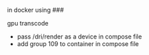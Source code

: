 in docker using ###

gpu transcode 
  - pass /dri/render as a device in compose file
  - add group 109 to container in compose file


